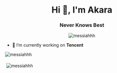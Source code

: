 <h1 align="center">Hi 👋, I'm Akara</h1>
<h3 align="center">Never Knows Best</h3>

<p align="center"> <img src="https://komarev.com/ghpvc/?username=messiahhh&label=Profile%20views&color=0e75b6&style=flat" alt="messiahhh" /> </p>


- 🔭 I’m currently working on **Tencent**




<p><img align="middle" src="https://github-readme-stats.vercel.app/api/top-langs/?username=messiahhh&layout=compact" alt="messiahhh" /></p>

<p>&nbsp;<img align="middle" src="https://github-readme-stats.vercel.app/api?username=messiahhh&show_icons=true" alt="messiahhh" /></p>
